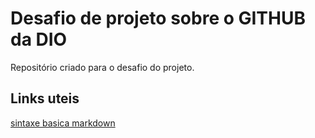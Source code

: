 # Desafio de projeto sobre o GITHUB da DIO
Repositório criado para o desafio do projeto.

## Links uteis 
[sintaxe basica markdown](https://www.markdownguide.org/basic-syntax/)
